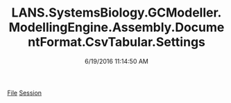 ﻿---
title: LANS.SystemsBiology.GCModeller.ModellingEngine.Assembly.DocumentFormat.CsvTabular.Settings
date: 6/19/2016 11:14:50 AM
---

[File](T-LANS.SystemsBiology.GCModeller.ModellingEngine.Assembly.DocumentFormat.CsvTabular.Settings.File.html)
[Session](T-LANS.SystemsBiology.GCModeller.ModellingEngine.Assembly.DocumentFormat.CsvTabular.Settings.Session.html)
